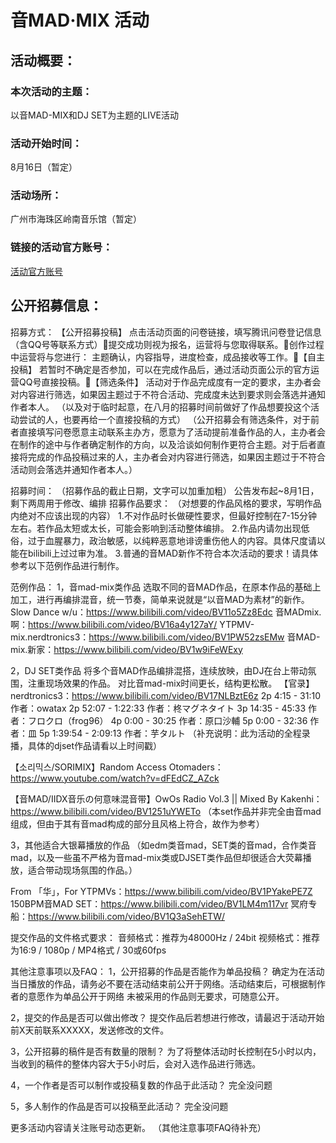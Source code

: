 # 音MAD·MIX 活动

## 活动概要：

### 本次活动的主题：

以音MAD-MIX和DJ SET为主题的LIVE活动

### 活动开始时间：

8月16日（暂定）

### 活动场所：

广州市海珠区岭南音乐馆（暂定）

### 链接的活动官方账号：
[活动官方账号](https://space.bilibili.com/3537114090178943)

## 公开招募信息：
招募方式：
【公开招募投稿】
点击活动页面的问卷链接，填写腾讯问卷登记信息（含QQ号等联系方式）提交成功则视为报名，运营将与您取得联系。创作过程中运营将与您进行：
主题确认，内容指导，进度检查，成品接收等工作。【自主投稿】
若暂时不确定是否参加，可以在完成作品后，通过活动页面公示的官方运营QQ号直接投稿。【筛选条件】
活动对于作品完成度有一定的要求，主办者会对内容进行筛选，如果因主题过于不符合活动、完成度未达到要求则会落选并通知作者本人。
（以及对于临时起意，在八月的招募时间前做好了作品想要投这个活动尝试的人，也要再给一个直接投稿的方式）
（公开招募会有筛选条件，对于前者直接填写问卷愿意主动联系主办方，愿意为了活动提前准备作品的人，主办者会在制作的途中与作者确定制作的方向，以及洽谈如何制作更符合主题。对于后者直接将完成的作品投稿过来的人，主办者会对内容进行筛选，如果因主题过于不符合活动则会落选并通知作者本人。）

招募时间：
（招募作品的截止日期，文字可以加重加粗）
公告发布起~8月1日，剩下两周用于修改、编排
招募作品要求：
（对想要的作品风格的要求，写明作品内绝对不应该出现的内容）
1.不对作品时长做硬性要求，但最好控制在7-15分钟左右。若作品太短或太长，可能会影响到活动整体编排。
2.作品内请勿出现低俗，过于血腥暴力，政治敏感，以纯粹恶意地诽谤重伤他人的内容。具体尺度请以能在bilibili上过过审为准。
3.普通的音MAD新作不符合本次活动的要求！请具体参考以下范例作品进行制作。

范例作品：
1，音mad-mix类作品
选取不同的音MAD作品，在原本作品的基础上加工，进行再编排混音，统一节奏，简单来说就是“以音MAD为素材”的新作。
Slow Dance w/u：https://www.bilibili.com/video/BV11o5Zz8Edc
音MADmix.啊：https://www.bilibili.com/video/BV16a4y127aY/
YTPMV-mix.nerdtronics3：https://www.bilibili.com/video/BV1PW52zsEMw
音MAD-mix.新家：https://www.bilibili.com/video/BV1w9iFeWExy


2，DJ SET类作品
将多个音MAD作品编排混搭，连续放映，由DJ在台上带动氛围，注重现场效果的作品。
对比音mad-mix时间更长，结构更松散。
【官录】nerdtronics3：https://www.bilibili.com/video/BV17NLBztE6z
2p 4:15 - 31:10 作者：owatax
2p 52:07 - 1:22:33 作者：柊マグネタイト
3p 14:35 - 45:33 作者：フロクロ（frog96）
4p 0:00 - 30:25 作者：原口沙輔
5p 0:00 - 32:36 作者：皿
5p 1:39:54 - 2:09:13 作者：芋タルト
（补充说明：此为活动的全程录播，具体的djset作品请看以上时间戳）

【소리믹스/SORIMIX】Random Access Otomaders：
https://www.youtube.com/watch?v=dFEdCZ_AZck

【音MAD/IIDX音乐の何意味混音带】OwOs Radio Vol.3 || Mixed By Kakenhi：https://www.bilibili.com/video/BV1251uYWETo
（本set作品并非完全由音mad组成，但由于其有音mad构成的部分且风格上符合，故作为参考）

3，其他适合大银幕播放的作品
（如edm类音mad，SET类的音mad，合作类音mad，以及一些虽不严格为音mad-mix类或DJSET类作品但却很适合大荧幕播放，适合带动现场氛围的作品。）

From 「华」，For YTPMVs：https://www.bilibili.com/video/BV1PYakePE7Z
150BPM音MAD SET：https://www.bilibili.com/video/BV1LM4m117vr
冥府专船：https://www.bilibili.com/video/BV1Q3aSehETW/

提交作品的文件格式要求：
音频格式：推荐为48000Hz / 24bit
视频格式：推荐为16:9 / 1080p / MP4格式 / 30或60fps



其他注意事项以及FAQ：
1，公开招募的作品是否能作为单品投稿？
确定为在活动当日播放的作品，请务必不要在活动结束前公开于网络。活动结束后，可根据制作者的意愿作为单品公开于网络
未被采用的作品则无要求，可随意公开。

2，提交的作品是否可以做出修改？
提交作品后若想进行修改，请最迟于活动开始前X天前联系XXXXX，发送修改的文件。

3，公开招募的稿件是否有数量的限制？
为了将整体活动时长控制在5小时以内，当收到的稿件的整体内容大于5小时后，会对入选作品进行筛选。

4，一个作者是否可以制作或投稿复数的作品于此活动？
完全没问题

5，多人制作的作品是否可以投稿至此活动？
完全没问题

更多活动内容请关注账号动态更新。
（其他注意事项FAQ待补充）
